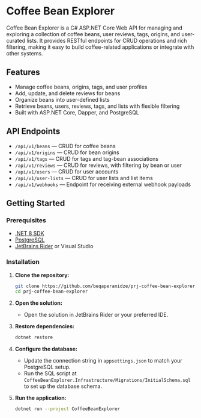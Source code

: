 # Coffee Bean Explorer

Coffee Bean Explorer is a C\# ASP.NET Core Web API for managing and exploring a collection of coffee beans, user
reviews, tags, origins, and user-curated lists. It provides RESTful endpoints for CRUD operations and rich filtering,
making it easy to build coffee-related applications or integrate with other systems.

## Features

- Manage coffee beans, origins, tags, and user profiles
- Add, update, and delete reviews for beans
- Organize beans into user-defined lists
- Retrieve beans, users, reviews, tags, and lists with flexible filtering
- Built with ASP.NET Core, Dapper, and PostgreSQL

## API Endpoints

- `/api/v1/beans` — CRUD for coffee beans
- `/api/v1/origins` — CRUD for bean origins
- `/api/v1/tags` — CRUD for tags and tag-bean associations
- `/api/v1/reviews` — CRUD for reviews, with filtering by bean or user
- `/api/v1/users` — CRUD for user accounts
- `/api/v1/user-lists` — CRUD for user lists and list items
- `/api/v1/webhooks` — Endpoint for receiving external webhook payloads

## Getting Started

### Prerequisites

- [.NET 8 SDK](https://dotnet.microsoft.com/download)
- [PostgreSQL](https://www.postgresql.org/download/)
- [JetBrains Rider](https://www.jetbrains.com/rider/) or Visual Studio

### Installation

1. **Clone the repository:**
   ```sh
   git clone https://github.com/beqaperanidze/prj-coffee-bean-explorer.git
   cd prj-coffee-bean-explorer
   ```

2. **Open the solution:**
    - Open the solution in JetBrains Rider or your preferred IDE.

3. **Restore dependencies:**
   ```sh
   dotnet restore
   ```

4. **Configure the database:**
    - Update the connection string in `appsettings.json` to match your PostgreSQL setup.
    - Run the SQL script at `CoffeeBeanExplorer.Infrastructure/Migrations/InitialSchema.sql` to set up the database
      schema.

5. **Run the application:**
   ```sh
   dotnet run --project CoffeeBeanExplorer
   ```